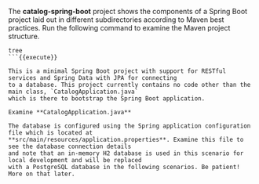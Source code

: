 The **catalog-spring-boot** project shows the components of 
a Spring Boot project laid out in different subdirectories according to Maven best 
practices. Run the following command to examine the Maven project structure.

```
tree
```{{execute}}

This is a minimal Spring Boot project with support for RESTful services and Spring Data with JPA for connecting
to a database. This project currently contains no code other than the main class, `CatalogApplication.java`
which is there to bootstrap the Spring Boot application.

Examine **CatalogApplication.java**

The database is configured using the Spring application configuration file which is located at 
**src/main/resources/application.properties**. Examine this file to see the database connection details 
and note that an in-memory H2 database is used in this scenario for local development and will be replaced
with a PostgreSQL database in the following scenarios. Be patient! More on that later.
